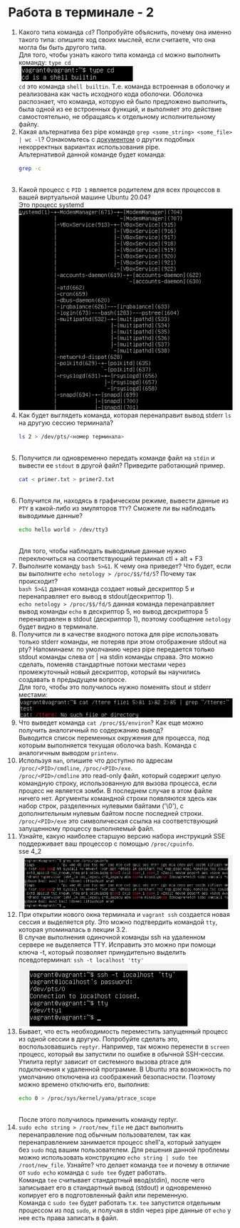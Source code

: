 # Работа в терминале - 2 

1. Какого типа команда `cd`? Попробуйте объяснить, почему она именно такого типа: опишите ход своих мыслей, если считаете, что она могла бы быть другого типа.
    <br/>
    Для того, чтобы узнать какого типа команда `cd` можно выполнить команду: `type cd`
    <br/>
    ![typecd](./img/cdtype.jpg)
    <br/>
    `cd` это команда `shell builtin`. Т.е. команда встроенная в оболочку и реализована как часть исходного кода оболочки. Оболочка распознает, что команда, которую ей было предложено выполнить, была одной из ее встроенных функций, и выполняет это действие самостоятельно, не обращаясь к отдельному исполнительному файлу.
    <br/>
2. Какая альтернатива без pipe команде `grep <some_string> <some_file> | wc -l`? Ознакомьтесь с [документом](http://www.smallo.ruhr.de/award.html) о других подобных некорректных вариантах использования pipe.
    <br/>
    Альтернативой данной команде будет команда:
    <br/>
    ```bash
    grep -c
    ```
    <br/>
3. Какой процесс с `PID 1` является родителем для всех процессов в вашей виртуальной машине Ubuntu 20.04?
    <br/>
    Это процесс systemd
    <br/>
    ![systemd](./img/systemd.jpg)
    <br/>
4. Как будет выглядеть команда, которая перенаправит вывод stderr `ls` на другую сессию терминала?
    <br/>
    ```bash
    ls 2 > /dev/pts/<номер терминала>
    ```
    <br/>
5. Получится ли одновременно передать команде файл на `stdin` и вывести ее `stdout` в другой файл? Приведите работающий пример.
    <br/>
    ```bash
    cat < primer.txt > primer2.txt
    ```
    <br/>
6. Получится ли, находясь в графическом режиме, вывести данные из `PTY` в какой-либо из эмуляторов `TTY`? Сможете ли вы наблюдать выводимые данные?
    <br/>
    ```bash
    echo hello world > /dev/tty3
    ```
    <br/>
    Для того, чтобы наблюдать выводимые данные нужно переключиться на соответствующий терминал ctl + alt + F3
    <br/>
7. Выполните команду `bash 5>&1`. К чему она приведет? Что будет, если вы выполните `echo netology > /proc/$$/fd/5`? Почему так происходит?
    <br/>
    `bash 5>&1` данная команда создает новый дескриптор 5 и перенаправляет его вывод в stdout(дескриптор 1).
    <br/>
    `echo netology > /proc/$$/fd/5` данная команда перенаправляет вывод команды `echo` в дескриптор 5, но  вывод дескриптора 5 перенаправлен в stdout (дескриптор 1), поэтому сообщение `netology` будет видно в терминале.
    <br/>
8. Получится ли в качестве входного потока для pipe использовать только stderr команды, не потеряв при этом отображение stdout на pty? Напоминаем: по умолчанию через pipe передается только stdout команды слева от | на stdin команды справа. Это можно сделать, поменяв стандартные потоки местами через промежуточный новый дескриптор, который вы научились создавать в предыдущем вопросе.
    <br/>
    Для того, чтобы это получилось нужно поменять stout и stderr местами:
    <br/>
    ![switch](./img/stdout_stderr.jpg)
    <br/>
9. Что выведет команда `cat /proc/$$/environ`? Как еще можно получить аналогичный по содержанию вывод?
    <br/>
    Выводится список переменных окружения для процесса, под которым выполняется текущая оболочка bash. 
    Команда с аналогичным выводом `printenv`.
    <br/>
10. Используя `man`, опишите что доступно по адресам `/proc/<PID>/cmdline`, `/proc/<PID>/exe`.
    <br/>
    `/proc/<PID>/cmdline` это read-only файл, который содержит целую командную строку, использованную для вызова процесса, если процесс не является зомби. В последнем случае в этом файле ничего нет. Аргументы командной строки появляются здесь как набор строк, разделенных нулевыми байтами ('\0'), с дополнительным нулевым байтом после последней строки.
    <br/>
     `/proc/<PID>/exe` это символическая ссылка на соответствующий запущенному процессу выполняемый файл.
     <br/>
11. Узнайте, какую наиболее старшую версию набора инструкций SSE поддерживает ваш процессор с помощью `/proc/cpuinfo`.
    <br/>
    sse 4_2
    <br/>
    ![sse](./img/sse.jpg)
    <br/>
12. При открытии нового окна терминала и `vagrant ssh` создается новая сессия и выделяется pty. Это можно подтвердить командой `tty`, которая упоминалась в лекции 3.2. 
    <br/>
    В случае выполнения одиночной команды ssh на удаленном сервере не выделяется TTY. Исправить это можно при помощи ключа -t, который позволяет принудительно выделить псевдотерминал: `ssh -t localhost 'tty'`
    <br/>
    ![tty](./img/tty.jpg)
    <br/>
13. Бывает, что есть необходимость переместить запущенный процесс из одной сессии в другую. Попробуйте сделать это, воспользовавшись `reptyr`. Например, так можно перенести в `screen` процесс, который вы запустили по ошибке в обычной SSH-сессии.
    <br/>
    Утилита reptyr зависит от системного вызова ptrace для подключения к удаленной программе. В Ubuntu эта возможность по умолчанию отключена из соображений безопасности. Поэтому можно времено отключить его, выполнив:
    <br/>
    ```bash
    echo 0 > /proc/sys/kernel/yama/ptrace_scope
    ```
    <br/>
    После этого получилось применить команду reptyr.
    <br/>
14. `sudo echo string > /root/new_file` не даст выполнить перенаправление под обычным пользователем, так как перенаправлением занимается процесс shell'а, который запущен без `sudo` под вашим пользователем. Для решения данной проблемы можно использовать конструкцию `echo string | sudo tee /root/new_file`. Узнайте? что делает команда `tee` и почему в отличие от `sudo echo` команда с `sudo tee` будет работать.
    <br/>
    Команда `tee` считывает стандартный ввод(stdin), после чего записывает его в стандартный вывод (stdout) и одновременно копирует его в подготовленный файл или переменную.
    <br/>
    Команда с `sudo tee` будет работать т.к. `tee` запустится отдельным процессом из под `sudo`, и получая в stdin через pipe данные от `echo` у нее есть права записать в файл.
